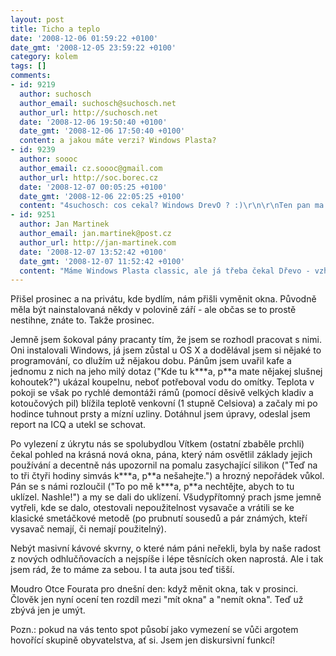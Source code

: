 ```yaml
---
layout: post
title: Ticho a teplo
date: '2008-12-06 01:59:22 +0100'
date_gmt: '2008-12-05 23:59:22 +0100'
category: kolem
tags: []
comments:
- id: 9219
  author: suchosch
  author_email: suchosch@suchosch.net
  author_url: http://suchosch.net
  date: '2008-12-06 19:50:40 +0100'
  date_gmt: '2008-12-06 17:50:40 +0100'
  content: a jakou máte verzi? Windows Plasta?
- id: 9239
  author: soooc
  author_email: cz.soooc@gmail.com
  author_url: http://soc.borec.cz
  date: '2008-12-07 00:05:25 +0100'
  date_gmt: '2008-12-06 22:05:25 +0100'
  content: "4suchosch: cos cekal? Windows DrevO ? :)\r\n\r\nTen pan ma mluvu jeste vcelku vytribenou :)"
- id: 9251
  author: Jan Martinek
  author_email: jan.martinek@post.cz
  author_url: http://jan-martinek.com
  date: '2008-12-07 13:52:42 +0100'
  date_gmt: '2008-12-07 11:52:42 +0100'
  content: "Máme Windows Plasta classic, ale já třeba čekal Dřevo - vzhledem k tomu, že máme relativně starý dům ve vcelku pěkné ulici. Ale nejspíš je Plasta protihlukovitější než Dřevo a dům obyčejnější, než jsem myslel.\r\n\r\nad pán: No, nevim. Minimálně se ve svém mluveném projevu hodně opakoval."
---
```

<p>Přišel prosinec a na privátu, kde bydlím, nám přišli vyměnit okna. Původně měla být nainstalovaná někdy v polovině září - ale občas se to prostě nestihne, znáte to. Takže prosinec.</p>
<p>Jemně jsem šokoval pány pracanty tím, že jsem se rozhodl pracovat s nimi. Oni instalovali Windows, já jsem zůstal u OS X a dodělával jsem si nějaké to programování, co dlužím už nějakou dobu. Pánům jsem uvařil kafe a jednomu z nich na jeho milý dotaz ("Kde tu k***a, p**a mate nějakej slušnej kohoutek?") ukázal koupelnu, neboť potřeboval vodu do omítky. Teplota v pokoji se však po rychlé demontáži rámů (pomocí děsivě velkých kladiv a kotoučových pil) blížila teplotě venkovní (1 stupně Celsiova) a začaly mi po hodince tuhnout prsty a mízní uzliny. Dotáhnul jsem úpravy, odeslal jsem report na ICQ a utekl se schovat.</p>
<p>Po vylezení z úkrytu nás se spolubydlou Vítkem (ostatní zbaběle prchli) čekal pohled na krásná nová okna, pána, který nám osvětlil základy jejich používání a decentně nás upozornil na pomalu zasychající silikon ("Teď na to tři čtyři hodiny simvás k***a, p**a nešahejte.") a hrozný nepořádek vůkol. Pán se s námi rozloučil ("To po mě k***a, p**a nechtějte, abych to tu uklízel. Nashle!") a my se dali do uklízení. Všudypřítomný prach jsme jemně vytřeli, kde se dalo, otestovali nepoužitelnost vysavače a vrátili se ke klasické smetáčkové metodě (po prubnutí sousedů a pár známých, kteří vysavač nemají, či nemají použitelný).</p>
<p>Nebýt masivní kávové skvrny, o které nám páni neřekli, byla by naše radost z nových odhlučňovacích a nejspíše i lépe těsnících oken naprostá. Ale i tak jsem rád, že to máme za sebou. I ta auta jsou teď tišší.</p>
<p>Moudro Otce Fourata pro dnešní den: když měnit okna, tak v prosinci. Člověk jen nyní ocení ten rozdíl mezi "mít okna" a "nemít okna". Teď už zbývá jen je umýt.</p>
<p>Pozn.: pokud na vás tento spot působí jako vymezení se vůči argotem hovořící skupině obyvatelstva, ať si. Jsem jen diskursivní funkcí!</p>
